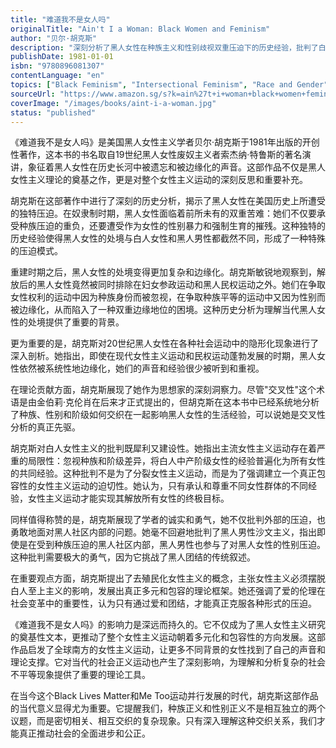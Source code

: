 ```yaml
---
title: "难道我不是女人吗"
originalTitle: "Ain't I a Woman: Black Women and Feminism"
author: "贝尔·胡克斯"
description: "深刻分析了黑人女性在种族主义和性别歧视双重压迫下的历史经验，批判了白人女性主义的局限性。"
publishDate: 1981-01-01
isbn: "9780896081307"
contentLanguage: "en"
topics: ["Black Feminism", "Intersectional Feminism", "Race and Gender", "Anti-Feminism Studies"]
sourceUrl: "https://www.amazon.sg/s?k=ain%27t+i+woman+black+women+feminism+bell+hooks&tag=inkrupt-22"
coverImage: "/images/books/aint-i-a-woman.jpg"
status: "published"
---
```


《难道我不是女人吗》是美国黑人女性主义学者贝尔·胡克斯于1981年出版的开创性著作，这本书的书名取自19世纪黑人女性废奴主义者索杰纳·特鲁斯的著名演讲，象征着黑人女性在历史长河中被遗忘和被边缘化的声音。这部作品不仅是黑人女性主义理论的奠基之作，更是对整个女性主义运动的深刻反思和重要补充。

胡克斯在这部著作中进行了深刻的历史分析，揭示了黑人女性在美国历史上所遭受的独特压迫。在奴隶制时期，黑人女性面临着前所未有的双重苦难：她们不仅要承受种族压迫的重负，还要遭受作为女性的性别暴力和强制生育的摧残。这种独特的历史经验使得黑人女性的处境与白人女性和黑人男性都截然不同，形成了一种特殊的压迫模式。

重建时期之后，黑人女性的处境变得更加复杂和边缘化。胡克斯敏锐地观察到，解放后的黑人女性竟然被同时排除在妇女参政运动和黑人民权运动之外。她们在争取女性权利的运动中因为种族身份而被忽视，在争取种族平等的运动中又因为性别而被边缘化，从而陷入了一种双重边缘地位的困境。这种历史分析为理解当代黑人女性的处境提供了重要的背景。

更为重要的是，胡克斯对20世纪黑人女性在各种社会运动中的隐形化现象进行了深入剖析。她指出，即使在现代女性主义运动和民权运动蓬勃发展的时期，黑人女性依然被系统性地边缘化，她们的声音和经验很少被听到和重视。

在理论贡献方面，胡克斯展现了她作为思想家的深刻洞察力。尽管"交叉性"这个术语是由金伯莉·克伦肖在后来才正式提出的，但胡克斯在这本书中已经系统地分析了种族、性别和阶级如何交织在一起影响黑人女性的生活经验，可以说她是交叉性分析的真正先驱。

胡克斯对白人女性主义的批判既犀利又建设性。她指出主流女性主义运动存在着严重的局限性：忽视种族和阶级差异，将白人中产阶级女性的经验普遍化为所有女性的共同经验。这种批判不是为了分裂女性主义运动，而是为了强调建立一个真正包容性的女性主义运动的迫切性。她认为，只有承认和尊重不同女性群体的不同经验，女性主义运动才能实现其解放所有女性的终极目标。

同样值得称赞的是，胡克斯展现了学者的诚实和勇气，她不仅批判外部的压迫，也勇敢地面对黑人社区内部的问题。她毫不回避地批判了黑人男性沙文主义，指出即使是在受到种族压迫的黑人社区内部，黑人男性也参与了对黑人女性的性别压迫。这种批判需要极大的勇气，因为它挑战了黑人团结的传统叙述。

在重要观点方面，胡克斯提出了去殖民化女性主义的概念，主张女性主义必须摆脱白人至上主义的影响，发展出真正多元和包容的理论框架。她还强调了爱的伦理在社会变革中的重要性，认为只有通过爱和团结，才能真正克服各种形式的压迫。

《难道我不是女人吗》的影响力是深远而持久的。它不仅成为了黑人女性主义研究的奠基性文本，更推动了整个女性主义运动朝着多元化和包容性的方向发展。这部作品启发了全球南方的女性主义运动，让更多不同背景的女性找到了自己的声音和理论支撑。它对当代的社会正义运动也产生了深刻影响，为理解和分析复杂的社会不平等现象提供了重要的理论工具。

在当今这个Black Lives Matter和Me Too运动并行发展的时代，胡克斯这部作品的当代意义显得尤为重要。它提醒我们，种族正义和性别正义不是相互独立的两个议题，而是密切相关、相互交织的复杂现象。只有深入理解这种交织关系，我们才能真正推动社会的全面进步和公正。